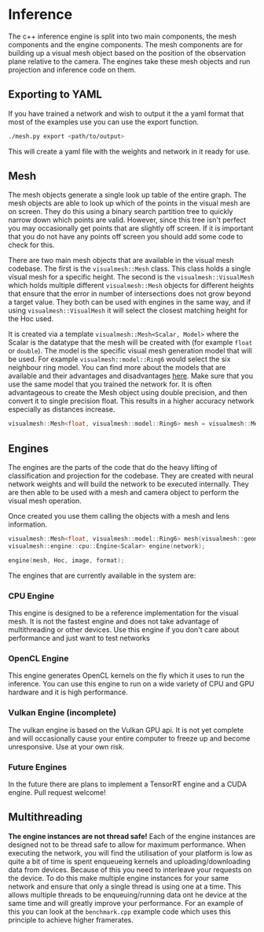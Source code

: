 # Inference
The c++ inference engine is split into two main components, the mesh components and the engine components.
The mesh components are for building up a visual mesh object based on the position of the observation plane relative to the camera.
The engines take these mesh objects and run projection and inference code on them.

## Exporting to YAML
If you have trained a network and wish to output it the a yaml format that most of the examples use you can use the export function.
```sh
./mesh.py export <path/to/output>
```
This will create a yaml file with the weights and network in it ready for use.

## Mesh
The mesh objects generate a single look up table of the entire graph.
The mesh objects are able to look up which of the points in the visual mesh are on screen.
They do this using a binary search partition tree to quickly narrow down which points are valid.
However, since this tree isn't perfect you may occasionally get points that are slightly off screen.
If it is important that you do not have any points off screen you should add some code to check for this.

There are two main mesh objects that are available in the visual mesh codebase.
The first is the `visualmesh::Mesh` class.
This class holds a single visual mesh for a specific height.
The second is the `visualmesh::VisualMesh` which holds multiple different `visualmesh::Mesh` objects for different heights that ensure that the error in number of intersections does not grow beyond a target value.
They both can be used with engines in the same way, and if using `visualmesh::VisualMesh` it will select the closest matching height for the Hoc used.

It is created via a template `visualmesh::Mesh<Scalar, Model>` where the Scalar is the datatype that the mesh will be created with (for example `float` or `double`).
The model is the specific visual mesh generation model that will be used.
For example `visualmesh::model::Ring6` would select the six neighbour ring model.
You can find more about the models that are available and their advantages and disadvantages [here](flavour/projection.md).
Make sure that you use the same model that you trained the network for.
It is often advantageous to create the Mesh object using double precision, and then convert it to single precision float.
This results in a higher accuracy network especially as distances increase.
```cpp
visualmesh::Mesh<float, visualmesh::model::Ring6> mesh = visualmesh::Mesh<double, visualmesh::model::Ring6>(visualmesh::geometry::Sphere<double>(0.05), 1.0, 5, 20);
```

## Engines
The engines are the parts of the code that do the heavy lifting of classification and projection for the codebase.
They are created with neural network weights and will build the network to be executed internally.
They are then able to be used with a mesh and camera object to perform the visual mesh operation.

Once created you use them calling the objects with a mesh and lens information.
```cpp
visualmesh::Mesh<float, visualmesh::model::Ring6> mesh(visualmesh::geometry::Sphere<double>(0.05), 1.0, 5, 20);
visualmesh::engine::cpu::Engine<Scalar> engine(network);

engine(mesh, Hoc, image, format);
```

The engines that are currently available in the system are:

### CPU Engine
This engine is designed to be a reference implementation for the visual mesh.
It is not the fastest engine and does not take advantage of multithreading or other devices.
Use this engine if you don't care about performance and just want to test networks

### OpenCL Engine
This engine generates OpenCL kernels on the fly which it uses to run the inference.
You can use this engine to run on a wide variety of CPU and GPU hardware and it is high performance.

### Vulkan Engine (incomplete)
The vulkan engine is based on the Vulkan GPU api.
It is not yet complete and will occasionally cause your entire computer to freeze up and become unresponsive.
Use at your own risk.

### Future Engines
In the future there are plans to implement a TensorRT engine and a CUDA engine.
Pull request welcome!

## Multithreading
**The engine instances are not thread safe!**
Each of the engine instances are designed not to be thread safe to allow for maximum performance.
When executing the network, you will find the utilisation of your platform is low as quite a bit of time is spent enqueueing kernels and uploading/downloading data from devices.
Because of this you need to interleave your requests on the device.
To do this make multiple engine instances for your same network and ensure that only a single thread is using one at a time.
This allows multiple threads to be enqueuing/running data ont he device at the same time and will greatly improve your performance.
For an example of this you can look at the `benchmark.cpp` example code which uses this principle to achieve higher framerates.
